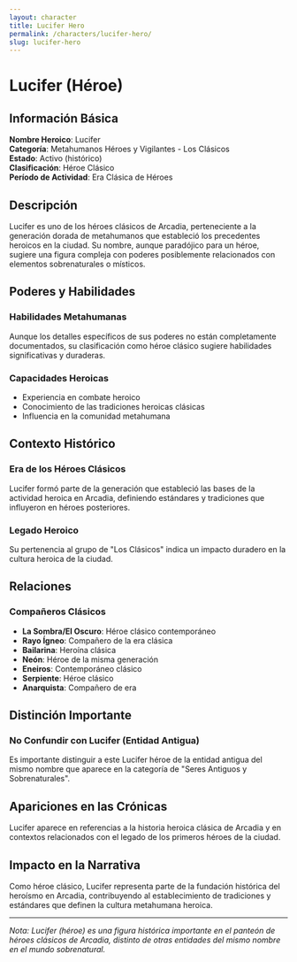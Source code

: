 ```yaml
---
layout: character
title: Lucifer Hero
permalink: /characters/lucifer-hero/
slug: lucifer-hero
---
```


# Lucifer (Héroe)

## Información Básica

**Nombre Heroico**: Lucifer  
**Categoría**: Metahumanos Héroes y Vigilantes - Los Clásicos  
**Estado**: Activo (histórico)  
**Clasificación**: Héroe Clásico  
**Período de Actividad**: Era Clásica de Héroes

## Descripción

Lucifer es uno de los héroes clásicos de Arcadia, perteneciente a la generación dorada de metahumanos que estableció los precedentes heroicos en la ciudad. Su nombre, aunque paradójico para un héroe, sugiere una figura compleja con poderes posiblemente relacionados con elementos sobrenaturales o místicos.

## Poderes y Habilidades

### Habilidades Metahumanas
Aunque los detalles específicos de sus poderes no están completamente documentados, su clasificación como héroe clásico sugiere habilidades significativas y duraderas.

### Capacidades Heroicas
- Experiencia en combate heroico
- Conocimiento de las tradiciones heroicas clásicas
- Influencia en la comunidad metahumana

## Contexto Histórico

### Era de los Héroes Clásicos
Lucifer formó parte de la generación que estableció las bases de la actividad heroica en Arcadia, definiendo estándares y tradiciones que influyeron en héroes posteriores.

### Legado Heroico
Su pertenencia al grupo de "Los Clásicos" indica un impacto duradero en la cultura heroica de la ciudad.

## Relaciones

### Compañeros Clásicos
- **La Sombra/El Oscuro**: Héroe clásico contemporáneo
- **Rayo Ígneo**: Compañero de la era clásica
- **Bailarina**: Heroína clásica
- **Neón**: Héroe de la misma generación
- **Eneiros**: Contemporáneo clásico
- **Serpiente**: Héroe clásico
- **Anarquista**: Compañero de era

## Distinción Importante

### No Confundir con Lucifer (Entidad Antigua)
Es importante distinguir a este Lucifer héroe de la entidad antigua del mismo nombre que aparece en la categoría de "Seres Antiguos y Sobrenaturales".

## Apariciones en las Crónicas

Lucifer aparece en referencias a la historia heroica clásica de Arcadia y en contextos relacionados con el legado de los primeros héroes de la ciudad.

## Impacto en la Narrativa

Como héroe clásico, Lucifer representa parte de la fundación histórica del heroísmo en Arcadia, contribuyendo al establecimiento de tradiciones y estándares que definen la cultura metahumana heroica.

---

*Nota: Lucifer (héroe) es una figura histórica importante en el panteón de héroes clásicos de Arcadia, distinto de otras entidades del mismo nombre en el mundo sobrenatural.*